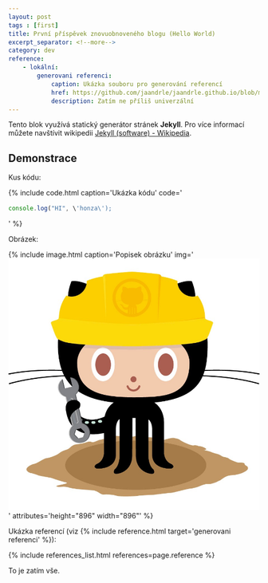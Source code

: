```yaml
---
layout: post
tags : [first]
title: První příspěvek znovuobnoveného blogu (Hello World)
excerpt_separator: <!--more-->
category: dev
reference:
    - lokální:
        generovani referenci:
            caption: Ukázka souboru pro generování referencí
            href: https://github.com/jaandrle/jaandrle.github.io/blob/master/_includes/references_list.html
            description: Zatím ne příliš univerzální
---
```


Tento blok využívá statický generátor stránek **Jekyll**. Pro více informací můžete navštívit wikipedii [Jekyll (software) - Wikipedia](https://en.wikipedia.org/wiki/Jekyll_(software)).

<!--more-->

## Demonstrace
Kus kódu:

{% include code.html
    caption='Ukázka kódu'
    code='
```JavaScript
console.log("HI", \'honza\');
```
'
%}

Obrázek:

{% include image.html
    caption='Popisek obrázku'
    img='
![Jen demonstrace (na obrázku je stará? homepage Jekyll projektu)](/files/internal/404.jpg)
'
    attributes='height="896" width="896"'
%}

Ukázka referencí (viz {% include reference.html target='generovani referenci' %}):

{% include references_list.html
    references=page.reference
%}

To je zatím vše.